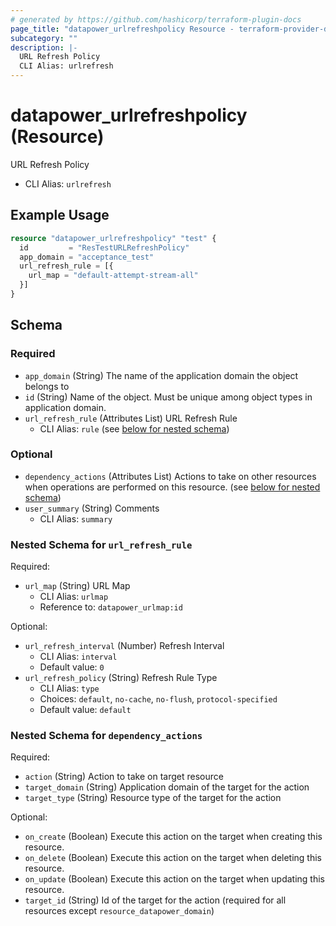 ```yaml
---
# generated by https://github.com/hashicorp/terraform-plugin-docs
page_title: "datapower_urlrefreshpolicy Resource - terraform-provider-datapower"
subcategory: ""
description: |-
  URL Refresh Policy
  CLI Alias: urlrefresh
---
```


# datapower_urlrefreshpolicy (Resource)

URL Refresh Policy
  - CLI Alias: `urlrefresh`

## Example Usage

```terraform
resource "datapower_urlrefreshpolicy" "test" {
  id         = "ResTestURLRefreshPolicy"
  app_domain = "acceptance_test"
  url_refresh_rule = [{
    url_map = "default-attempt-stream-all"
  }]
}
```

<!-- schema generated by tfplugindocs -->
## Schema

### Required

- `app_domain` (String) The name of the application domain the object belongs to
- `id` (String) Name of the object. Must be unique among object types in application domain.
- `url_refresh_rule` (Attributes List) URL Refresh Rule
  - CLI Alias: `rule` (see [below for nested schema](#nestedatt--url_refresh_rule))

### Optional

- `dependency_actions` (Attributes List) Actions to take on other resources when operations are performed on this resource. (see [below for nested schema](#nestedatt--dependency_actions))
- `user_summary` (String) Comments
  - CLI Alias: `summary`

<a id="nestedatt--url_refresh_rule"></a>
### Nested Schema for `url_refresh_rule`

Required:

- `url_map` (String) URL Map
  - CLI Alias: `urlmap`
  - Reference to: `datapower_urlmap:id`

Optional:

- `url_refresh_interval` (Number) Refresh Interval
  - CLI Alias: `interval`
  - Default value: `0`
- `url_refresh_policy` (String) Refresh Rule Type
  - CLI Alias: `type`
  - Choices: `default`, `no-cache`, `no-flush`, `protocol-specified`
  - Default value: `default`


<a id="nestedatt--dependency_actions"></a>
### Nested Schema for `dependency_actions`

Required:

- `action` (String) Action to take on target resource
- `target_domain` (String) Application domain of the target for the action
- `target_type` (String) Resource type of the target for the action

Optional:

- `on_create` (Boolean) Execute this action on the target when creating this resource.
- `on_delete` (Boolean) Execute this action on the target when deleting this resource.
- `on_update` (Boolean) Execute this action on the target when updating this resource.
- `target_id` (String) Id of the target for the action (required for all resources except `resource_datapower_domain`)
